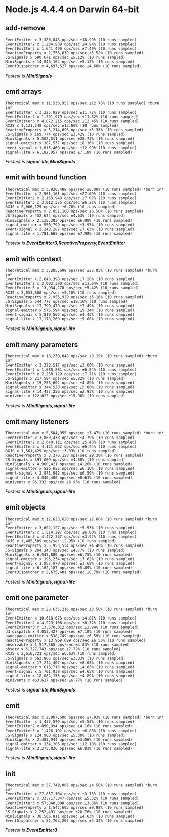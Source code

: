 # Node.js 4.4.4 on Darwin 64-bit

## add-remove
    EventEmitter x 3,380,848 ops/sec ±18.99% (10 runs sampled)
    EventEmitter2 x 1,234,939 ops/sec ±4.94% (10 runs sampled)
    EventEmitter3 x 1,641,490 ops/sec ±7.49% (10 runs sampled)
    ReactiveProperty x 2,756,639 ops/sec ±5.52% (10 runs sampled)
    JS-Signals x 690,671 ops/sec ±5.12% (10 runs sampled)
    MiniSignals x 14,846,164 ops/sec ±5.13% (10 runs sampled)
    EventDispatcher x 4,697,527 ops/sec ±4.68% (10 runs sampled)

*Fastest is __MiniSignals__*

## emit arrays
    Theoretical max x 11,530,952 ops/sec ±12.76% (10 runs sampled) *burn in*
    EventEmitter x 3,225,929 ops/sec ±11.72% (10 runs sampled)
    EventEmitter2 x 1,291,979 ops/sec ±11.52% (10 runs sampled)
    EventEmitter3 x 4,072,215 ops/sec ±12.45% (10 runs sampled)
    RXJS x 1,131,248 ops/sec ±13.60% (10 runs sampled)
    ReactiveProperty x 5,214,096 ops/sec ±5.33% (10 runs sampled)
    JS-Signals x 169,774 ops/sec ±3.42% (10 runs sampled)
    MiniSignals x 5,502,511 ops/sec ±25.73% (10 runs sampled)
    signal-emitter x 187,537 ops/sec ±8.16% (10 runs sampled)
    event-signal x 1,615,469 ops/sec ±12.99% (10 runs sampled)
    signal-lite x 6,102,957 ops/sec ±7.18% (10 runs sampled)

*Fastest is __signal-lite,MiniSignals__*

## emit with bound function
    Theoretical max x 3,820,488 ops/sec ±8.08% (10 runs sampled) *burn in*
    EventEmitter x 2,561,161 ops/sec ±27.09% (10 runs sampled)
    EventEmitter2 x 2,153,949 ops/sec ±7.07% (10 runs sampled)
    EventEmitter3 x 3,012,375 ops/sec ±6.22% (10 runs sampled)
    RXJS x 2,066,125 ops/sec ±6.76% (10 runs sampled)
    ReactiveProperty x 2,851,100 ops/sec ±6.56% (10 runs sampled)
    JS-Signals x 452,624 ops/sec ±4.63% (10 runs sampled)
    MiniSignals x 2,135,283 ops/sec ±6.89% (10 runs sampled)
    signal-emitter x 550,799 ops/sec ±3.95% (10 runs sampled)
    event-signal x 2,248,287 ops/sec ±7.63% (10 runs sampled)
    signal-lite x 1,781,665 ops/sec ±7.98% (10 runs sampled)

*Fastest is __EventEmitter3,ReactiveProperty,EventEmitter__*

## emit with context
    Theoretical max x 3,285,608 ops/sec ±22.85% (10 runs sampled) *burn in*
    EventEmitter x 2,643,398 ops/sec ±7.28% (10 runs sampled)
    EventEmitter2 x 2,002,380 ops/sec ±11.04% (10 runs sampled)
    EventEmitter3 x 13,934,270 ops/sec ±5.42% (10 runs sampled)
    RXJS x 2,033,600 ops/sec ±5.10% (10 runs sampled)
    ReactiveProperty x 2,955,929 ops/sec ±5.16% (10 runs sampled)
    JS-Signals x 544,777 ops/sec ±19.16% (10 runs sampled)
    MiniSignals x 17,799,479 ops/sec ±7.49% (10 runs sampled)
    signal-emitter x 575,594 ops/sec ±9.34% (10 runs sampled)
    event-signal x 5,810,562 ops/sec ±4.43% (10 runs sampled)
    signal-lite x 17,178,260 ops/sec ±5.68% (10 runs sampled)

*Fastest is __MiniSignals,signal-lite__*

## emit many parameters
    Theoretical max x 18,230,048 ops/sec ±8.19% (10 runs sampled) *burn in*
    EventEmitter x 2,328,517 ops/sec ±3.60% (10 runs sampled)
    EventEmitter2 x 1,685,881 ops/sec ±6.84% (10 runs sampled)
    EventEmitter3 x 2,238,129 ops/sec ±7.71% (10 runs sampled)
    JS-Signals x 217,584 ops/sec ±5.82% (10 runs sampled)
    MiniSignals x 15,258,602 ops/sec ±4.89% (10 runs sampled)
    signal-emitter x 344,538 ops/sec ±5.06% (10 runs sampled)
    signal-lite x 14,427,256 ops/sec ±2.93% (10 runs sampled)
    minivents x 122,022 ops/sec ±15.96% (10 runs sampled)

*Fastest is __MiniSignals,signal-lite__*

## emit many listeners
    Theoretical max x 5,504,955 ops/sec ±7.47% (10 runs sampled) *burn in*
    EventEmitter x 3,860,438 ops/sec ±4.79% (10 runs sampled)
    EventEmitter2 x 2,640,111 ops/sec ±5.43% (10 runs sampled)
    EventEmitter3 x 4,121,662 ops/sec ±6.74% (10 runs sampled)
    RXJS x 1,561,429 ops/sec ±3.33% (10 runs sampled)
    ReactiveProperty x 3,370,158 ops/sec ±9.38% (10 runs sampled)
    JS-Signals x 391,009 ops/sec ±4.88% (10 runs sampled)
    MiniSignals x 4,960,421 ops/sec ±4.28% (10 runs sampled)
    signal-emitter x 526,655 ops/sec ±6.16% (10 runs sampled)
    event-signal x 2,871,982 ops/sec ±6.50% (10 runs sampled)
    signal-lite x 4,540,400 ops/sec ±8.61% (10 runs sampled)
    minivents x 96,332 ops/sec ±6.95% (10 runs sampled)

*Fastest is __MiniSignals,signal-lite__*

## emit objects
    Theoretical max x 12,623,628 ops/sec ±2.68% (10 runs sampled) *burn in*
    EventEmitter x 3,602,127 ops/sec ±5.53% (10 runs sampled)
    EventEmitter2 x 1,514,297 ops/sec ±6.00% (10 runs sampled)
    EventEmitter3 x 4,472,367 ops/sec ±3.92% (10 runs sampled)
    RXJS x 1,405,509 ops/sec ±2.95% (10 runs sampled)
    ReactiveProperty x 5,953,534 ops/sec ±4.40% (10 runs sampled)
    JS-Signals x 204,243 ops/sec ±4.77% (10 runs sampled)
    MiniSignals x 6,543,880 ops/sec ±6.75% (10 runs sampled)
    signal-emitter x 196,234 ops/sec ±7.62% (10 runs sampled)
    event-signal x 1,957,970 ops/sec ±3.69% (10 runs sampled)
    signal-lite x 6,162,187 ops/sec ±5.89% (10 runs sampled)
    EventDispatcher x 2,675,401 ops/sec ±8.79% (10 runs sampled)

*Fastest is __MiniSignals,signal-lite__*

## emit one parameter
    Theoretical max x 28,635,216 ops/sec ±3.58% (10 runs sampled) *burn in*
    EventEmitter x 10,618,073 ops/sec ±4.81% (10 runs sampled)
    EventEmitter2 x 4,923,106 ops/sec ±8.32% (10 runs sampled)
    EventEmitter3 x 13,578,012 ops/sec ±2.94% (10 runs sampled)
    d3-dispatch x 4,053,427 ops/sec ±7.10% (10 runs sampled)
    namespace-emitter x 538,749 ops/sec ±6.59% (10 runs sampled)
    ReactiveProperty x 13,969,699 ops/sec ±6.56% (10 runs sampled)
    observable x 1,517,565 ops/sec ±4.83% (10 runs sampled)
    observ x 5,727,743 ops/sec ±7.72% (10 runs sampled)
    RXJS x 3,616,721 ops/sec ±6.63% (10 runs sampled)
    JS-Signals x 563,806 ops/sec ±3.03% (10 runs sampled)
    MiniSignals x 17,274,407 ops/sec ±8.03% (10 runs sampled)
    signal-emitter x 613,716 ops/sec ±4.85% (10 runs sampled)
    event-signal x 5,701,939 ops/sec ±4.65% (10 runs sampled)
    signal-lite x 18,082,153 ops/sec ±4.89% (10 runs sampled)
    minivents x 463,627 ops/sec ±6.77% (10 runs sampled)

*Fastest is __signal-lite,MiniSignals__*

## emit
    Theoretical max x 2,987,500 ops/sec ±7.03% (10 runs sampled) *burn in*
    EventEmitter x 1,437,579 ops/sec ±5.53% (10 runs sampled)
    EventEmitter2 x 850,994 ops/sec ±4.16% (10 runs sampled)
    EventEmitter3 x 1,426,192 ops/sec ±6.88% (10 runs sampled)
    JS-Signals x 124,900 ops/sec ±5.30% (10 runs sampled)
    MiniSignals x 2,483,944 ops/sec ±3.06% (10 runs sampled)
    signal-emitter x 134,206 ops/sec ±12.18% (10 runs sampled)
    signal-lite x 2,275,826 ops/sec ±6.83% (10 runs sampled)

*Fastest is __MiniSignals,signal-lite__*

## init
    Theoretical max x 57,749,005 ops/sec ±4.58% (10 runs sampled) *burn in*
    EventEmitter x 27,857,104 ops/sec ±3.75% (10 runs sampled)
    EventEmitter2 x 33,717,347 ops/sec ±5.32% (10 runs sampled)
    EventEmitter3 x 57,848,808 ops/sec ±3.86% (10 runs sampled)
    ReactiveProperty x 1,542,603 ops/sec ±9.98% (10 runs sampled)
    JS-Signals x 2,252,491 ops/sec ±20.76% (10 runs sampled)
    MiniSignals x 38,566,811 ops/sec ±4.63% (10 runs sampled)
    EventDispatcher x 52,763,202 ops/sec ±5.34% (10 runs sampled)

*Fastest is __EventEmitter3__*
